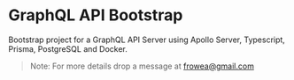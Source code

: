 # GraphQL API Bootstrap

Bootstrap project for a GraphQL API Server using Apollo Server, Typescript, Prisma, PostgreSQL and Docker.

> Note: For more details drop a message at frowea@gmail.com

